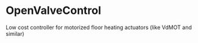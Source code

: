 # OpenValveControl
Low cost controller for motorized floor heating actuators (like VdMOT and similar)
